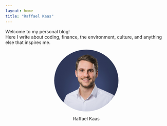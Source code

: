 ```yaml
---
layout: home
title: "Raffael Kaas"
---
```


Welcome to my personal blog!  
Here I write about coding, finance, the environment, culture, and anything else that inspires me.

<img src="assets/images/me.png" alt="My Picture" style="display: block; margin: 0 auto; width: 200px; border-radius: 50%; border: 0px solid black; padding: 0px">
<p style="text-align: center;">Raffael Kaas</p>